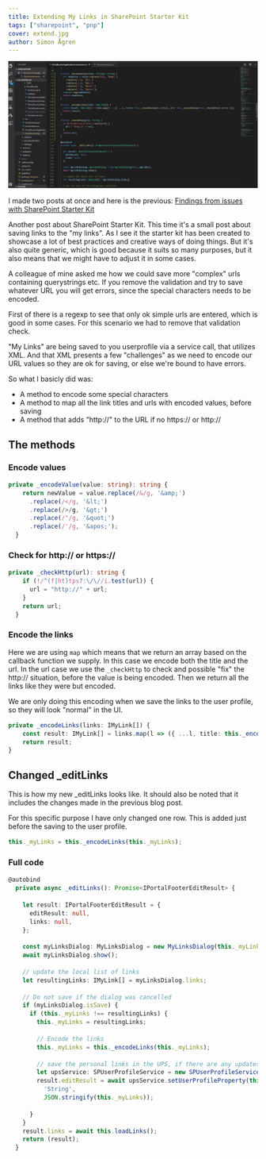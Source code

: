 ```yaml
---
title: Extending My Links in SharePoint Starter Kit 
tags: ["sharepoint", "pnp"]
cover: extend.jpg
author: Simon Ågren
---
```


![extend](./extend.jpg)

I made two posts at once and here is the previous: [Findings from issues with SharePoint Starter Kit](https://simonagren.github.io/sp-starter-footer/)

Another post about SharePoint Starter Kit. This time it's a small post about saving links to the "my links". As I see it the starter kit has been created to showcase a lot of best practices and creative ways of doing things. But it's also quite generic, which is good because it suits so many purposes, but it also means that we might have to adjust it in some cases.

A colleague of mine asked me how we could save more "complex" urls containing querystrings etc. If you remove the validation and try to save whatever URL you will get errors, since the special characters needs to be encoded.

First of there is a regexp to see that only ok simple urls are entered, which is good in some cases. For this scenario we had to remove that validation check.

"My Links" are being saved to you userprofile via a service call, that utilizes XML. And that XML presents a few "challenges" as we need to encode our URL values so they are ok for saving, or else we're bound to have errors.

So what I basicly did was:
- A method to encode some special characters
- A method to map all the link titles and urls with encoded values, before saving
- A method that adds "http://" to the URL if no https:// or http://

## The methods

### Encode values

```typescript
private _encodeValue(value: string): string {
    return newValue = value.replace(/&/g, '&amp;')
      .replace(/</g, '&lt;')
      .replace(/>/g, '&gt;')
      .replace(/"/g, '&quot;')
      .replace(/'/g, '&apos;');
  }
```

### Check for http:// or https://

```typescript
private _checkHttp(url): string {
    if (!/^(f|ht)tps?:\/\//i.test(url)) {
      url = "http://" + url;
    }
    return url;
  }
```

### Encode the links

Here we are using `map` which means that we return an array based on the callback function we supply. In this case we encode both the title and the url. In the url case we use the `_checkHttp` to check and possible "fix" the http:// situation, before the value is being encoded.
Then we return all the links like they were but encoded.

We are only doing this encoding when we save the links to the user profile, so they will look "normal" in the UI.

```typescript
private _encodeLinks(links: IMyLink[]) {
    const result: IMyLink[] = links.map(l => ({ ...l, title: this._encodeValue(l.title), url: this._encodeValue(this._checkHttp(l.url)) }));
    return result;
}
```

## Changed _editLinks

This is how my new _editLinks looks like. It should also be noted that it includes the changes made in the previous blog post.

For this specific purpose I have only changed one row. This is added just before the saving to the user profile.

```typescript
this._myLinks = this._encodeLinks(this._myLinks);
```

### Full code

```typescript
@autobind
  private async _editLinks(): Promise<IPortalFooterEditResult> {

    let result: IPortalFooterEditResult = {
      editResult: null,
      links: null,
    };

    const myLinksDialog: MyLinksDialog = new MyLinksDialog(this._myLinks);
    await myLinksDialog.show();

    // update the local list of links
    let resultingLinks: IMyLink[] = myLinksDialog.links;

    // Do not save if the dialog was cancelled
    if (myLinksDialog.isSave) {
      if (this._myLinks !== resultingLinks) {
        this._myLinks = resultingLinks;
        
        // Encode the links
        this._myLinks = this._encodeLinks(this._myLinks);

        // save the personal links in the UPS, if there are any updates
        let upsService: SPUserProfileService = new SPUserProfileService(this.context);
        result.editResult = await upsService.setUserProfileProperty(this.properties.personalItemsStorageProperty,
          'String',
          JSON.stringify(this._myLinks));

      }
    }
    result.links = await this.loadLinks();
    return (result);
  }
  ```